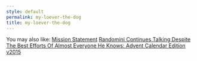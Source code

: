 ```yaml
---
style: default
permalink: my-loever-the-dog
title: my-loever-the-dog
---
```

You may also like:
[Mission Statement](http://scp-wiki.net/mission-statement)
[Randomini Continues Talking Despite The Best Efforts Of Almost Everyone He Knows: Advent Calendar Edition v2015](http://scp-wiki.net/advent-calendar-2015)